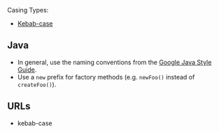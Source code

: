 Casing Types:
- [Kebab-case](https://en.wikipedia.org/wiki/Kebab_case)

## Java

- In general, use the naming conventions from the [Google Java Style Guide](https://google.github.io/styleguide/javaguide.html#s5-naming).
- Use a `new` prefix for factory methods (e.g. `newFoo()` instead of `createFoo()`).

## URLs

- kebab-case
